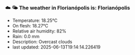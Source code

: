 ### ☁️ 🌤️  The weather in Florianópolis is: Florianópolis

- Temperature: 18.25°C
- On flesh: 18.27°C
- Relative air humidity: 82%
- Rain: 0.0 mm
- Description: Overcast clouds
- last updated: 2025-06-13T19:14:14.226419
